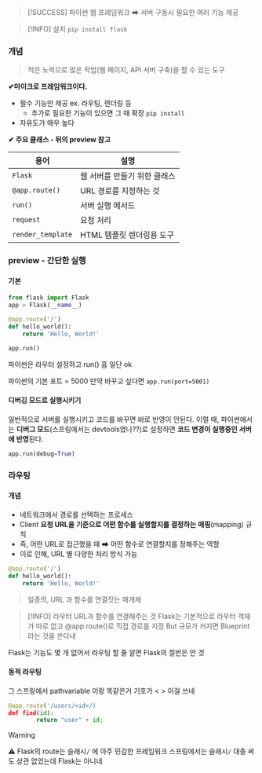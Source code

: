 
>[!SUCCESS]  파이썬 웹 프레임워크  ➡ 서버 구동시 필요한 여러 기능 제공 



> [!INFO] 설치 
> `pip install flask`
> 


### 개념
> 적은 노력으로 많은 작업(웹 페이지, API 서버 구축)을 할 수 있는 도구 

**✔마이크로 프레임워크이다.**
- 필수 기능만 제공 ex. 라우팅, 렌더링 등 
	- 추가로 필요한 기능이 있으면 그 때 확장 `pip install`
- 자유도가 매우 높다

**✔ 주요 클래스 - 뒤의 preview 참고** 

| 용어                | 설명               |
| ----------------- | ---------------- |
| `Flask`           | 웹 서버를 만들기 위한 클래스 |
| `@app.route()`    | URL 경로를 지정하는 것   |
| `run()`           | 서버 실행 메서드        |
| `request`         | 요청 처리            |
| `render_template` | HTML 템플릿 렌더링용 도구 |



### preview - 간단한 실행
#### 기본 
```python
from flask import Flask
app = Flask(__name__)

@app.route('/')
def hello_world():
    return 'Hello, World!'

app.run()
```
파이썬은 라우터 설정하고 run() 흠 일단 ok 

파이썬의 기본 포트 = 5000
만약 바꾸고 싶다면 `app.run(port=5001)`

#### 디버깅 모드로 실행시키기 
일반적으로 서버를 실행시키고 코드를 바꾸면 바로 반영이 안된다.
이럴 때, 파이썬에서는 **디버그 모드**(스프링에서는 devtools였나??)로 설정하면 **코드 변경이 실행중인 서버에 반영**된다. 
```python
app.run(debug=True)
```


### 라우팅 
#### 개념 
- 네트워크에서 경로를 선택하는 프로세스
- Client **요청 URL을 기준으로 어떤 함수를 실행할지를 결정하는 매핑**(mapping) 규칙 
- 즉, 어떤 URL로 접근했을 때 ➡ 어떤 함수로 연결할지를 정해주는 역할 
- 이로 인해, URL 별 다양한 처리 방식 가능
```python
@app.route('/')
def hello_world():
    return 'Hello, World!'
```

> 일종의, URL 과 함수를 연결짓는 매개체

> [!INFO] 라우터 
>URL과 함수를 연결해주는 것 
>Flask는 기본적으로 라우터 객체가 따로 없고 @app.route()로 직접 경로를 지정 
>But 규모가 커지면 Blueprint라는 것을 쓴다내


Flask는 기능도 몇 개 없어서 라우팅 할 줄 알면 Flask의 절반은 안 것 

#### 동적 라우팅 
그 스프링에서 pathvariable 이랑 똑같은거 기호가 < > 이걸 쓰네 
```python
@app.route('/users/<id>/)
def find(id):
		return "user" + id;
```

> [!WARNING]
> ⚠️ Flask의 route는 슬래시`/` 에 아주 민감한 프레임워크
> 스프링에서는 슬래시`/` 대충 써도 상관 없었는데 Flask는 아니네 


